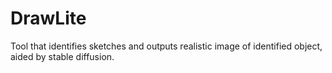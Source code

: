 # DrawLite
Tool that identifies sketches and outputs realistic image of identified object, aided by stable diffusion.
